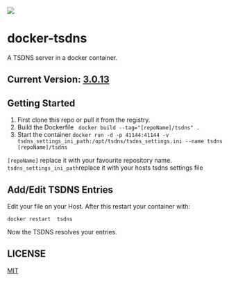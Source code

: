 [![](https://images.microbadger.com/badges/image/solidnerd/tsdns.svg)](http://microbadger.com/images/solidnerd/tsdns "Get your own image badge on microbadger.com")

docker-tsdns
============

A TSDNS server in a docker container.



## Current Version: [3.0.13](https://github.com/SolidNerd/docker-tsdns/blob/master/Dockerfile)

## Getting Started
1. First clone this repo or pull it from the registry.
2. Build the Dockerfile ``` docker build --tag="[repoName]/tsdns" .```
3. Start the container ``` docker run -d -p 41144:41144 -v tsdns_settings_ini_path:/opt/tsdns/tsdns_settings.ini --name tsdns [repoName]/tsdns ```

```[repoName]``` replace it with your favourite repository name.
```tsdns_settings_ini_path```replace it with your hosts tsdns settings file

## Add/Edit TSDNS Entries
Edit your file on your Host.
After this restart your container with:
```
docker restart  tsdns
```
Now the TSDNS resolves your entries.

## LICENSE
[MIT](https://github.com/SolidNerd/docker-tsdns/blob/master/LICENSE)

